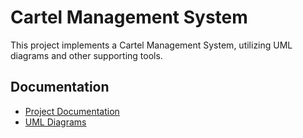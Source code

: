 # Cartel Management System

This project implements a Cartel Management System, utilizing UML diagrams and other supporting tools.

## Documentation

* [Project Documentation](https://docs.google.com/document/d/1-gW_QeLemSpehwASZWINzj-nXxHHzsDxFEu8DBZXzZc/edit?tab=t.0#heading=h.r2r25t476k9s)
* [UML Diagrams](https://lucid.app/lucidchart/108b959f-3cd7-455e-bc7c-7b61d0e425ba/edit?viewport_loc=280%2C-283%2C2297%2C1065%2C0_0&invitationId=inv_acc1a61f-8459-4f2c-a66a-5ae69f0616f3)
